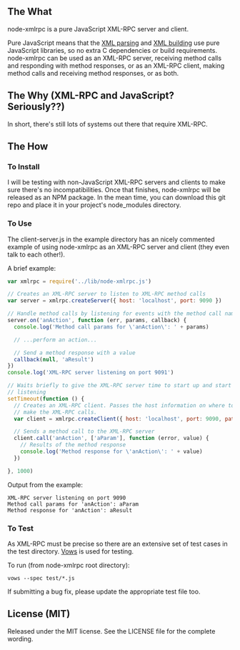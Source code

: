 ## The What

node-xmlrpc is a pure JavaScript XML-RPC server and client.

Pure JavaScript means that the [XML
parsing](https://github.com/robrighter/node-xml) and [XML
building](https://github.com/robrighter/node-xml) use pure JavaScript libraries,
so no extra C dependencies or build requirements. node-xmlrpc can be used as an
XML-RPC server, receiving method calls and responding with method responses, or
as an XML-RPC client, making method calls and receiving method responses, or as
both.

## The Why (XML-RPC and JavaScript? Seriously??)

In short, there's still lots of systems out there that require XML-RPC.

## The How

### To Install

I will be testing with non-JavaScript XML-RPC servers and clients to make sure
there's no incompatibilities. Once that finishes, node-xmlrpc will be released
as an NPM package. In the mean time, you can download this git repo and place it
in your project's node_modules directory.

### To Use

The client-server.js in the example directory has an nicely commented example of
using node-xmlrpc as an XML-RPC server and client (they even talk to each
other!).

A brief example:

```javascript
var xmlrpc = require('../lib/node-xmlrpc.js')

// Creates an XML-RPC server to listen to XML-RPC method calls
var server = xmlrpc.createServer({ host: 'localhost', port: 9090 })

// Handle method calls by listening for events with the method call name
server.on('anAction', function (err, params, callback) {
  console.log('Method call params for \'anAction\': ' + params)

  // ...perform an action...

  // Send a method response with a value
  callback(null, 'aResult')
})
console.log('XML-RPC server listening on port 9091')

// Waits briefly to give the XML-RPC server time to start up and start
// listening
setTimeout(function () {
  // Creates an XML-RPC client. Passes the host information on where to
  // make the XML-RPC calls.
  var client = xmlrpc.createClient({ host: 'localhost', port: 9090, path: '/'})

  // Sends a method call to the XML-RPC server
  client.call('anAction', ['aParam'], function (error, value) {
    // Results of the method response
    console.log('Method response for \'anAction\': ' + value)
  })

}, 1000)
```

Output from the example:

```
XML-RPC server listening on port 9090
Method call params for 'anAction': aParam
Method response for 'anAction': aResult
```

### To Test

As XML-RPC must be precise so there are an extensive set of test cases in the test directory. [Vows](http://vowsjs.org/) is used for testing.

To run (from node-xmlrpc root directory):

`vows --spec test/*.js`

If submitting a bug fix, please update the appropriate test file too.

## License (MIT)

Released under the MIT license. See the LICENSE file for the complete wording.

